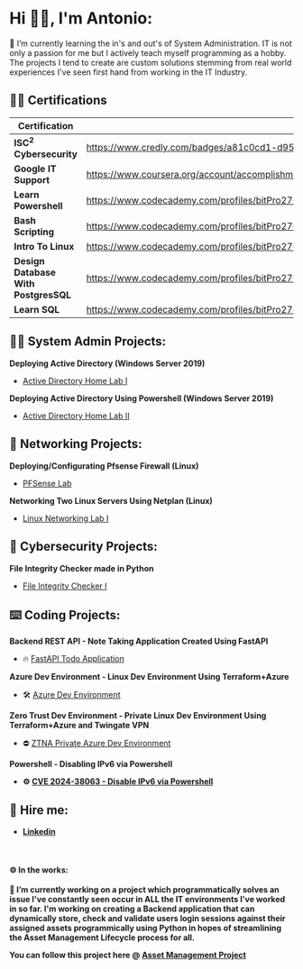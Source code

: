 <h1>Hi 👋🏻, I'm Antonio: <br/></h1>

🌱 I’m currently learning the in's and out's of System Administration. IT is not only a passion for me but I actively teach myself programming as a hobby. The projects I tend to create are custom solutions stemming from real world experiences I've seen first hand from working in the IT Industry.

<h2>👨‍🎓 Certifications</h2>

| Certification  | Link |
| ------------- | ------------- |
| <b>ISC<sup>2</sup> Cybersecurity</b>  | https://www.credly.com/badges/a81c0cd1-d957-4324-8f94-7bf718f71b65/public_url  |
| <b>Google IT Support</b>  | https://www.coursera.org/account/accomplishments/specialization/certificate/RNJ76TWSKEAS  |
| <b>Learn Powershell</b>  | https://www.codecademy.com/profiles/bitPro27636/certificates/37a775c61b8540fe9dd54e384ca1c41d  |
| <b>Bash Scripting<b>  | https://www.codecademy.com/profiles/bitPro27636/certificates/37c55263a9f1b1f7603f7551c293ecbd  |
| <b>Intro To Linux<b>  | https://www.codecademy.com/profiles/bitPro27636/certificates/54de574543f242baaf263227f82073bf  |
| <b>Design Database With PostgresSQL</b>  | https://www.codecademy.com/profiles/bitPro27636/certificates/5f64e3b492de0000131ecbe0  |
| <b>Learn SQL<b>  | https://www.codecademy.com/profiles/bitPro27636/certificates/042a4e5884e3eb6ea1f2a12be6abb851  |

<h2>👨‍💻 System Admin Projects:</h2>

<b>Deploying Active Directory (Windows Server 2019)</b>
  - [Active Directory Home Lab I](https://github.com/AntonioTanco/ActiveDirectoryLab/tree/main)

<b>Deploying Active Directory Using Powershell (Windows Server 2019)</b>
  - [Active Directory Home Lab II](https://github.com/AntonioTanco/Deploying-Active-Directory-Using-Powershell)

<h2>🧰 Networking Projects:</h2>

<b>Deploying/Configurating Pfsense Firewall (Linux)</b>
  - [PFSense Lab](https://github.com/AntonioTanco/Pfsense-Lab)

<b>Networking Two Linux Servers Using Netplan (Linux)</b>

  - [Linux Networking Lab I](https://github.com/AntonioTanco/Networking-Two-Linux-Servers-Using-Netplan)

<h2>🔐 Cybersecurity Projects:</h2>

<b>File Integrity Checker made in Python</b>
  - [File Integrity Checker I](https://github.com/AntonioTanco/File-Integrity-Checker)

<h2>⌨️ Coding Projects:</h2>

<b>Backend REST API - Note Taking Application Created Using FastAPI</b>
  - 🔥 [FastAPI Todo Application](https://github.com/AntonioTanco/FastAPI---TODO-Application)

<b>Azure Dev Environment - Linux Dev Environment Using Terraform+Azure</b>
  - 🛠️ [Azure Dev Environment](https://github.com/AntonioTanco/Terraform-Dev-Environment---Azure/tree/main)

<b>Zero Trust Dev Environment - Private Linux Dev Environment Using Terraform+Azure and Twingate VPN</b>
  - ⛔ [ZTNA Private Azure Dev Environment](https://github.com/AntonioTanco/Twingate-Private-Azure-VM)

<b>Powershell - Disabling IPv6 via Powershell<b>
  - ⚙️ [CVE 2024-38063 - Disable IPv6 via Powershell](https://github.com/AntonioTanco/Disable-IPv6-via-Powershell)

<h2> 🤳 Hire me:</h2>

  - [Linkedin](https://www.linkedin.com/in/antonio-tanco-a74959175/)

</br>
<h4> ⚙️ In the works:</h4>

🔭 I’m currently working on a project which programmatically solves an issue I've constantly seen occur in ALL the IT environments I've worked in so far. I'm working on creating a Backend application that can dynamically store, check and validate users login sessions against their assigned assets programmically using Python in hopes of streamlining the Asset Management Lifecycle process for all.

You can follow this project here @ [Asset Management Project](https://github.com/AntonioTanco/FastAPI-GraphQL-Asset-Management)
<!--
**AntonioTanco/AntonioTanco** is a ✨ _special_ ✨ repository because its `README.md` (this file) appears on your GitHub profile.

Here are some ideas to get you started:

- 🔭 I’m currently working on ...
- 🌱 I’m currently learning ...
- 👯 I’m looking to collaborate on ...
- 🤔 I’m looking for help with ...
- 💬 Ask me about ...
- 📫 How to reach me: ...
- 😄 Pronouns: ...
- ⚡ Fun fact: ...
-->
